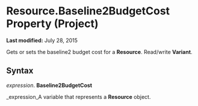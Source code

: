 
# Resource.Baseline2BudgetCost Property (Project)

 **Last modified:** July 28, 2015

Gets or sets the baseline2 budget cost for a  **Resource**. Read/write  **Variant**.

## Syntax

 _expression_. **Baseline2BudgetCost**

 _expression_A variable that represents a  **Resource** object.

